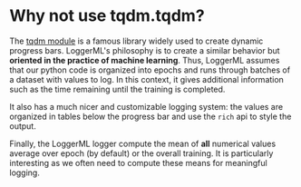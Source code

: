 # Why not use tqdm.tqdm?

The [tqdm module](https://github.com/tqdm/tqdm) is a famous library widely used to
create dynamic progress bars. LoggerML's philosophy is to create a similar behavior
but **oriented in the practice of machine learning**.  Thus, LoggerML assumes that our
python code is organized into epochs and runs through batches of a dataset with
values to log. In this context, it gives additional information such as
the time remaining until the training is completed.

It also has a much nicer and customizable logging system: the values are organized
in tables below the progress bar and use the `rich` api to style the output.

Finally, the LoggerML logger compute the mean of **all** numerical values average
over epoch (by default) or the overall training. It is particularly interesting as we
often need to compute these means for meaningful logging.
